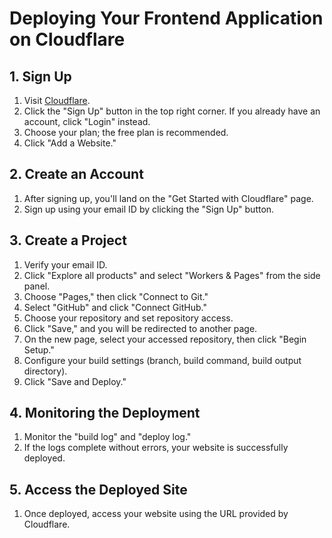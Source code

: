 # Deploying Your Frontend Application on Cloudflare

## 1. Sign Up

1. Visit [Cloudflare](https://www.cloudflare.com/).
2. Click the "Sign Up" button in the top right corner. If you already have an account, click "Login" instead.
3. Choose your plan; the free plan is recommended.
4. Click "Add a Website."

## 2. Create an Account

1. After signing up, you'll land on the "Get Started with Cloudflare" page.
2. Sign up using your email ID by clicking the "Sign Up" button.

## 3. Create a Project

1. Verify your email ID.
2. Click "Explore all products" and select "Workers & Pages" from the side panel.
3. Choose "Pages," then click "Connect to Git."
4. Select "GitHub" and click "Connect GitHub."
5. Choose your repository and set repository access.
6. Click "Save," and you will be redirected to another page.
7. On the new page, select your accessed repository, then click "Begin Setup."
7. Configure your build settings (branch, build command, build output directory).
8. Click "Save and Deploy."

## 4. Monitoring the Deployment

1. Monitor the "build log" and "deploy log."
2. If the logs complete without errors, your website is successfully deployed.

## 5. Access the Deployed Site

1. Once deployed, access your website using the URL provided by Cloudflare.
